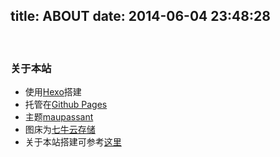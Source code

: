 title: ABOUT
date: 2014-06-04 23:48:28
---
  <br />

### 关于本站

 - 使用[Hexo](http://hexo.io/)搭建
 - 托管在[Github Pages](https://github.com)
 - 主题[maupassant](https://github.com/icylogic/maupassant-hexo)
 - 图床为[七牛云存储](www.qiniu.com)
 - 关于本站搭建可参考[这里](https://www.haomwei.com/technology/maupassant-hexo.html)


